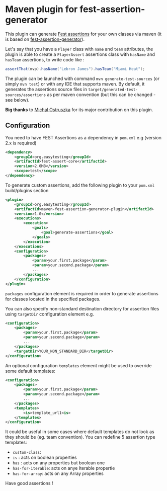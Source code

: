 Maven plugin for fest-assertion-generator
==

This plugin can generate [Fest assertions](https://github.com/alexruiz/fest-assert-2.x/wiki) for your own classes via maven (it is based on [fest-assertion-generator](https://github.com/joel-costigliola/fest-assertion-generator/wiki)).

Let's say that you have a `Player` class with `name` and `team` attributes, the plugin is able to create a `PlayerAssert` assertions class with `hasName` and `hasTeam` assertions, to write code like :

```java
assertThat(mvp).hasName("Lebron James").hasTeam("Miami Heat");
```

The plugin can be launched with command `mvn generate-test-sources` (or simply `mvn test`) or with any IDE that supports maven.
By default, it generates the assertions source files in `target/generated-test-sources/assertions` as per maven convention (but this can be changed - see below).

**Big thanks** to [Michal Ostruszka](https://github.com/mostr) for its major contribution on this plugin.

Configuration
--

You need to have FEST Assertions as a dependency in `pom.xml` e.g (version 2.x is required)

```xml
<dependency>
    <groupId>org.easytesting</groupId>
    <artifactId>fest-assert-core</artifactId>
    <version>2.0M8</version>
    <scope>test</scope>
</dependency>
```

To generate custom assertions, add the following plugin to your `pom.xml` build/plugins section

```xml
<plugin>
    <groupId>org.easytesting</groupId>
    <artifactId>maven-fest-assertion-generator-plugin</artifactId>
    <version>1.0</version>
    <executions>
        <execution>
            <goals>
                <goal>generate-assertions</goal>
            </goals>
        </execution>
    </executions>
    <configuration>
        <packages>
            <param>your.first.package</param>
            <param>your.second.package</param>
            ...
        </packages>
    </configuration>
</plugin>
```

`packages` configuration element is required in order to generate assertions for classes located in the specified packages. 

You can also specify non-standard destination directory for assertion files using `targetDir` configuration element e.g.

```xml
<configuration>
    <packages>
        <param>your.first.package</param>
        <param>your.second.package</param>
        ...
    </packages>
    <targetDir>YOUR_NON_STANDARD_DIR</targetDir>
</configuration>
```


An optional configuration `templates` element might be used to override some default templates:

```xml
<configuration>
    <packages>
        <param>your.first.package</param>
        <param>your.second.package</param>
        ...
    </packages>
    <templates>
        <is>template_url1<is>
    </templates>
</configuration>
```

It could be useful in some cases where default templates do not look as they should be (eg. team convention).
You can redefine 5 assertion type templates:
 * `custom-class`:
 * `is` : acts on boolean properties
 * `has` : acts on any properties but boolean one
 * `has-for-iterable`: acts on anye Iterable propertie
 * `has-for-array`: acts on any Array properties



Have good assertions !
